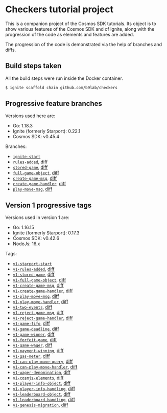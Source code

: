 # Checkers tutorial project

This is a companion project of the Cosmos SDK tutorials. Its object is to show various features of the Cosmos SDK and of Ignite, along with the progression of the code as elements and features are added.

The progression of the code is demonstrated via the help of branches and diffs.

## Build steps taken

All the build steps were run inside the Docker container.

```sh
$ ignite scaffold chain github.com/b9lab/checkers
```

## Progressive feature branches

Versions used here are:

* Go: 1.18.3
* Ignite (formerly Starport): 0.22.1
* Cosmos SDK: v0.45.4

Branches:

* [`ignite-start`](../../tree/ignite-start)
* [`rules-added`](../../tree/rules-added), [diff](../../compare/ignite-start..rules-added)
* [`stored-game`](../../tree/stored-game), [diff](../../compare/rules-added..stored-game)
* [`full-game-object`](../../tree/full-game-object), [diff](../../compare/stored-game..full-game-object)
* [`create-game-msg`](../../tree/create-game-msg), [diff](../../compare/full-game-object..create-game-msg)
* [`create-game-handler`](../../tree/create-game-handler), [diff](../../compare/create-game-msg..create-game-handler)
* [`play-move-msg`](../../tree/play-move-msg), [diff](../../compare/create-game-handler..play-move-msg)

## Version 1 progressive tags

Versions used in version 1 are:

* Go: 1.16.15
* Ignite (formerly Starport): 0.17.3
* Cosmos SDK: v0.42.6
* NodeJs: 16.x

Tags:

* [`v1-starport-start`](../../tree/v1-starport-start)
* [`v1-rules-added`](../../tree/v1-rules-added), [diff](../../compare/v1-starport-start..v1-rules-added)
* [`v1-stored-game`](../../tree/v1-stored-game), [diff](../../compare/v1-rules-added..v1-stored-game)
* [`v1-full-game-object`](../../tree/v1-full-game-object), [diff](../../compare/v1-stored-game..v1-full-game-object)
* [`v1-create-game-msg`](../../tree/v1-create-game-msg), [diff](../../compare/v1-full-game-object..v1-create-game-msg)
* [`v1-create-game-handler`](../../tree/v1-create-game-handler), [diff](../../compare/v1-create-game-msg..v1-create-game-handler)
* [`v1-play-move-msg`](../../tree/v1-play-move-msg), [diff](../../compare/v1-create-game-handler..v1-play-move-msg)
* [`v1-play-move-handler`](../../tree/v1-play-move-handler), [diff](../../compare/v1-play-move-msg..v1-play-move-handler)
* [`v1-two-events`](../../tree/v1-two-events), [diff](../../compare/v1-play-move-handler..v1-two-events)
* [`v1-reject-game-msg`](../../tree/v1-reject-game-msg), [diff](../../compare/v1-two-events..v1-reject-game-msg)
* [`v1-reject-game-handler`](../../tree/v1-reject-game-handler), [diff](../../compare/v1-reject-game-msg..v1-reject-game-handler)
* [`v1-game-fifo`](../../tree/v1-game-fifo), [diff](../../compare/v1-reject-game-handler..v1-game-fifo)
* [`v1-game-deadline`](../../tree/v1-game-deadline), [diff](../../compare/v1-game-fifo..v1-game-deadline)
* [`v1-game-winner`](../../tree/v1-game-winner), [diff](../../compare/v1-game-deadline..v1-game-winner)
* [`v1-forfeit-game`](../../tree/v1-forfeit-game), [diff](../../compare/v1-game-winner..v1-forfeit-game)
* [`v1-game-wager`](../../tree/v1-game-wager), [diff](../../compare/v1-forfeit-game..v1-game-wager)
* [`v1-payment-winning`](../../tree/v1-payment-winning), [diff](../../compare/v1-game-wager..v1-payment-winning)
* [`v1-gas-meter`](../../tree/v1-gas-meter), [diff](../../compare/v1-payment-winning..v1-gas-meter)
* [`v1-can-play-move-query`](../../tree/v1-can-play-move-query), [diff](../../compare/v1-gas-meter..v1-can-play-move-query)
* [`v1-can-play-move-handler`](../../tree/v1-can-play-move-handler), [diff](../../compare/v1-can-play-move-query..v1-can-play-move-handler)
* [`v1-wager-denomination`](../../tree/v1-wager-denomination), [diff](../../compare/v1-can-play-move-handler..v1-wager-denomination)
* [`v1-cosmjs-elements`](../../tree/v1-cosmjs-elements), [diff](../../compare/v1-wager-denomination..v1-cosmjs-elements)
* [`v1-player-info-object`](../../tree/v1-player-info-object), [diff](../../compare/v1-cosmjs-elements..v1-player-info-object)
* [`v1-player-info-handling`](../../tree/v1-player-info-handling), [diff](../../compare/v1-player-info-object..v1-player-info-handling)
* [`v1-leaderboard-object`](../../tree/v1-leaderboard-object), [diff](../../compare/v1-player-info-handling..v1-leaderboard-object)
* [`v1-leaderboard-handling`](../../tree/v1-leaderboard-handling), [diff](../../compare/v1-leaderboard-object..v1-leaderboard-handling)
* [`v1-genesis-migration`](../../tree/v1-genesis-migration), [diff](../../compare/v1-leaderboard-handling..v1-genesis-migration)
